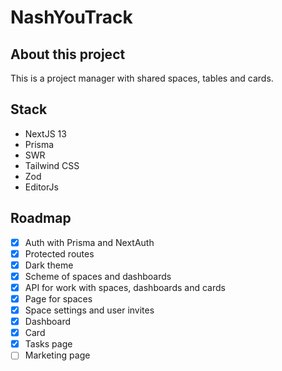 # NashYouTrack

## About this project

This is a project manager with shared spaces, tables and cards.

## Stack

- NextJS 13
- Prisma
- SWR
- Tailwind CSS
- Zod
- EditorJs

## Roadmap

- [x] Auth with Prisma and NextAuth
- [x] Protected routes
- [x] Dark theme
- [x] Scheme of spaces and dashboards
- [x] API for work with spaces, dashboards and cards
- [x] Page for spaces
- [x] Space settings and user invites
- [x] Dashboard
- [x] Card
- [x] Tasks page
- [ ] Marketing page